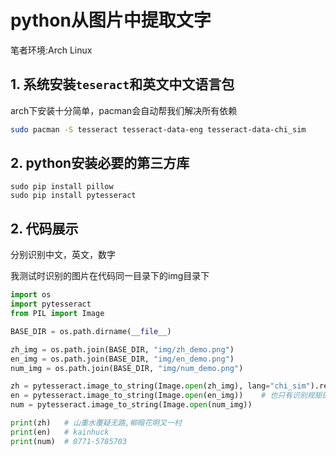 # python从图片中提取文字

笔者环境:Arch Linux

## 1. 系统安装`teseract`和英文中文语言包

arch下安装十分简单，pacman会自动帮我们解决所有依赖

```zsh
sudo pacman -S tesseract tesseract-data-eng tesseract-data-chi_sim
```

## 2. python安装必要的第三方库

```
sudo pip install pillow
sudo pip install pytesseract
```

## 2. 代码展示

分别识别中文，英文，数字

我测试时识别的图片在代码同一目录下的img目录下

```python
import os
import pytesseract
from PIL import Image

BASE_DIR = os.path.dirname(__file__)

zh_img = os.path.join(BASE_DIR, "img/zh_demo.png")
en_img = os.path.join(BASE_DIR, "img/en_demo.png")
num_img = os.path.join(BASE_DIR, "img/num_demo.png")

zh = pytesseract.image_to_string(Image.open(zh_img), lang="chi_sim").replace(" ","")    # 中文识别有时不是特别准确，识别结果中间有空格
en = pytesseract.image_to_string(Image.open(en_img))    # 也只有识别规矩的英文和数字了，可以用来破解低级验证码
num = pytesseract.image_to_string(Image.open(num_img))

print(zh)	# 山重水覆疑无路,柳暗花明又一村
print(en)	# kainhuck
print(num)	# 0771-5785703


```

